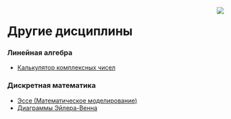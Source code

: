 <img src="https://cdn2.iconfinder.com/data/icons/cat-power/256/cat_slippers.png" align="right"/>

Другие дисциплины
===================================================
### Линейная алгебра
* [Калькулятор комплексных чисел](https://github.com/Nps-rf/Financial_University/blob/master/Financial%20University/Остальные%20предметы/Линейная%20алгебра/Complex%20Calc.py)
### Дискретная математика 
* [Эссе (Математическое моделирование)](https://github.com/Nps-rf/Financial_University/blob/master/Financial%20University/Остальные%20предметы/Дискретная%20математика/Дискретная%20математика%20Эссе.pdf)
* [Диаграммы Эйлера-Венна](https://github.com/Nps-rf/Financial_University/blob/master/Financial%20University/Остальные%20предметы/Дискретная%20математика/Диаграммы%20Эйлера-Венна.pdf)